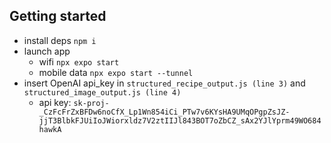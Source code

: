 ## Getting started
- install deps ``npm i``
- launch app
    - wifi ``npx expo start``
    - mobile data  ``npx expo start --tunnel``
 - insert OpenAI api_key in ``structured_recipe_output.js (line 3)`` and ``structured_image_output.js (line 4)``
     - api key: ``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`` 
